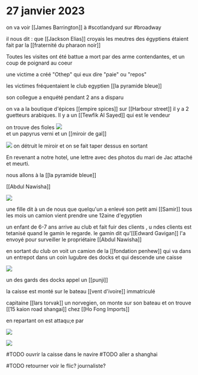 # 27 janvier 2023

on va voir [[James Barrington]]  à #scotlandyard sur #broadway

il nous dit : que [[Jackson Elias]] croyais les meutres des égyptiens étaient fait par la [[fraternité du pharaon noir]] 

Toutes les visites ont été battue a mort par des arme contendantes, et un coup de poignard au coeur

une victime a créé "Othep" qui eux dire "paie" ou "repos"

les victimes fréquentaient le club egyptien [[la pyramide bleue]]

son collegue  a enquété pendant 2 ans a disparu

on va a la boutique d'épices [[empire spices]] sur [[Harbour street]] il y a 2 guetteurs arabiques. Il y a un [[Tewfik Al Sayed]]  qui est le vendeur

on trouve des fioles ![](images/20230127212927.png)  
et un papyrus verni et un [[miroir de gal]] 

![](images/20230127215402.png)  on détruit le miroir et on se fait taper dessus en sortant

En revenant a notre hotel, une lettre avec des photos du mari de Jac attaché et meurti. 


nous allons à la [[la pyramide bleue]]

[[Abdul Nawisha]]

![](images/20230127224314.png)  

une fille dit à un de nous que quelqu'un a enlevé son petit ami [[Samir]] tous les mois un camion vient prendre une 12aine d'egyptien

un enfant de 6-7 ans arrive au club et fait fuir des clients , u ndes clients est tetanisé quand le gamin le regarde. 
le gamin dit qu'[[Edward Gavigan]] l'a envoyé pour surveiller le propriétaire [[Abdul Nawisha]]

en sortant du club on voit un camion de la [[fondation penhew]] qui va dans un entrepot dans un coin lugubre des docks et qui descende une caisse

![](images/20230127233357.png)  

un des gards des docks appel un [[punji]]

la caisse est monté sur le bateau [[vent d'ivoire]] immatriculé 

capitaine [[lars torvak]] un norvegien, on monte sur son bateau et on trouve [[15 kaion road shangai]] chez [[Ho Fong Imports]]

en repartant on est attaqu;e par 

![](images/20230128000230.png)  

![](images/20230128175904.png)  


#TODO ouvrir la caisse dans le navire
#TODO aller a shanghai

#TODO retourner voir le flic? journaliste?
